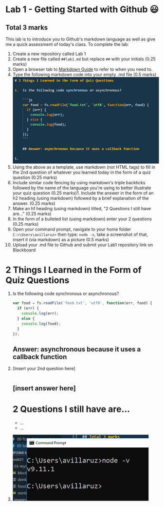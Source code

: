 # Lab 1 - Getting Started with Github :smiley:

## Total 3 marks

This lab is to introduce you to Github's markdown language as well as give me a quick assessment of today's class. To complete the lab:

1.  Create a new repository called Lab 1
1.  Create a new file called `##lab1.md` but replace `##` with your initials (0.25 marks)
1.  Open a browser tab to [Markdown Guide](https://guides.github.com/features/mastering-markdown/) to refer to when you need to.
1.  Type the following markdown code into your empty .md file (0.5 marks)
    ![markdown template](./images/md.PNG)
1.  Using the above as a template, use markdown (not HTML tags) to fill in the 2nd question of whatever you learned today in the form of a quiz question (0.25 marks)
1.  Include similar code fencing by using markdown's triple backticks followed by the name of the language you're using to better illustrate your quiz question (0.25 marks)1. Include the answer in the form of an h2 heading (using markdown) followed by a brief explanation of the answer. (0.25 marks)
1.  Make an h1 heading (using markdown) titled, "2 Questions I still have are..." (0.25 marks)
1.  In the form of a bulleted list (using markdown) enter your 2 questions (0.25 marks)
1.  Open your command prompt, navigate to your home folder `C:>\Users\avillaruz>` then type: `node -v`, take a screenshot of that, insert it (via markdown) as a picture (0.5 marks)
1.  Upload your .md file to Github and submit your Lab1 repository link on Blackboard

# 2 Things I Learned in the Form of Quiz Questions

1.  Is the following code synchronous or asynchronous?

    ```js
    var food = fs.readFile('food.txt', 'utf8', function(err, food) {
      if (err) {
        console.log(err);
      } else {
        console.log(food);
      }
    });
    ```

    ## Answer: asynchronous because it uses a callback function

1.  [Insert your 2nd question here]

    ```js
    ```

    ## [insert answer here]

    # 2 Questions I still have are...

    * ...
    * ...

1.  ![node -v](./images/nodev.PNG)
